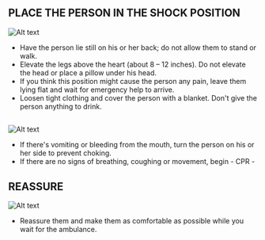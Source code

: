 ## PLACE THE PERSON IN THE SHOCK POSITION

![Alt text](/Images/AdultShock/adultShock1.jpg)

- Have the person lie still on his or her back; do not allow them to stand or walk.
- Elevate the legs above the heart (about 8 – 12 inches). Do not elevate the head or place a pillow under his head.
- If you think this position might cause the person any pain, leave them lying flat and wait for emergency help to arrive.
- Loosen tight clothing and cover the person with a blanket. Don't give the person anything to drink.

##

![Alt text](/Images/AdultShock/adultShock4.jpg)

- If there's vomiting or bleeding from the mouth, turn the person on his or her side to prevent choking.
- If there are no signs of breathing, coughing or movement, begin - CPR -

## REASSURE

![Alt text](/Images/AdultShock/adultShock6.jpg)

- Reassure them and make them as comfortable as possible while you wait for the ambulance.
